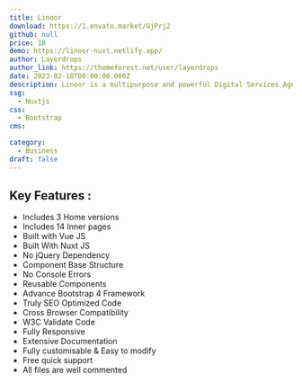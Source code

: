 ```yaml
---
title: Linoor
download: https://1.envato.market/GjPrj2
github: null
price: 18
demo: https://linoor-nuxt.netlify.app/
author: Layerdrops
author_link: https://themeforest.net/user/layerdrops
date: 2023-02-18T00:00:00.000Z
description: Linoor is a multipurpose and powerful Digital Services Agency Vue Nuxt Template.
ssg:
  - Nuxtjs
css:
  - Bootstrap
cms:

category:
  - Business
draft: false
---
```


## Key Features :

- Includes 3 Home versions
- Includes 14 Inner pages
- Built with Vue JS
- Built With Nuxt JS
- No jQuery Dependency
- Component Base Structure
- No Console Errors
- Reusable Components
- Advance Bootstrap 4 Framework
- Truly SEO Optimized Code
- Cross Browser Compatibility
- W3C Validate Code
- Fully Responsive
- Extensive Documentation
- Fully customisable & Easy to modify
- Free quick support
- All files are well commented
